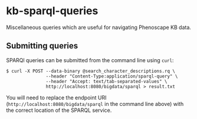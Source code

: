 # kb-sparql-queries

Miscellaneous queries which are useful for navigating Phenoscape KB data.

## Submitting queries

SPARQl queries can be submitted from the command line using `curl`:


    $ curl -X POST --data-binary @search_character_descriptions.rq \
                   --header "Content-Type:application/sparql-query" \
                   --header "Accept: text/tab-separated-values" \
                   http://localhost:8080/bigdata/sparql > result.txt
  
You will need to replace the endpoint URI (`http://localhost:8080/bigdata/sparql` in the command line above) with the correct location of the SPARQL service.
